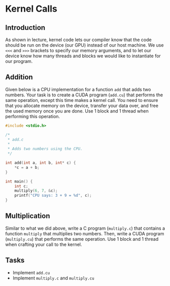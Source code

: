 # Kernel Calls

## Introduction
As shown in lecture, kernel code lets our compiler know that the code should be run on the device (our GPU) instead of our host machine. We use `<<<` and `>>>` brackets to specify our memory arguments, and to let our device know how many threads and blocks we would like to instantiate for our program. 

## Addition
Given below is a CPU implementation for a function `add` that adds two numbers. Your task is to create a CUDA program (`add.cu`) that performs the same operation, except this time makes a kernel call. You need to ensure that you allocate memory on the device, transfer your data over, and free the used memory once you are done. Use 1 block and 1 thread when performing this operation.

```c
#include <stdio.h>

/*
 * add.c
 * 
 * Adds two numbers using the CPU.
 */

int add(int a, int b, int* c) {
    *c = a + b;
}

int main() {
    int c;
    multiply(6, 7, &c);
    printf("CPU says: 3 + 9 = %d", c);
}

```

## Multiplication
Similar to what we did above, write a C program (`multiply.c`) that contains a function `multiply` that multiplies two numbers. Then, write a CUDA program (`multiply.cu`) that performs the same operation. Use 1 block and 1 thread when crafting your call to the kernel.

## Tasks
* Implement `add.cu` 
* Implement `multiply.c` and `multiply.cu`
